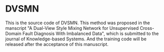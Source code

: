 # DVSMN
This is the source code of DVSMN. This method was proposed in the manscript "A Dual-View Style Mixing Network for Unsupervised Cross-Domain Fault Diagnosis With Imbalanced Data", 
which is submitted to the journal of Knowledge-based Systems. And the training code will be released after the acceptance of this manuscript.
